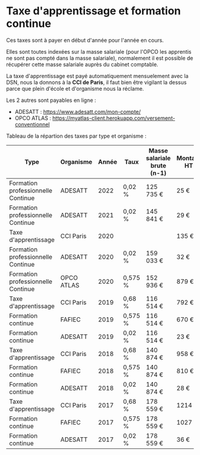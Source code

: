 # Taxe d'apprentissage et formation continue

Ces taxes sont à payer en début d'année pour l'année en cours.

Elles sont toutes indexées sur la masse salariale (pour l'OPCO les apprentis ne sont pas compté dans la masse salariale), normalement il est possible de récupérer cette masse salariale auprès du cabinet comptable.

La taxe d'apprentissage est payé automatiquement mensuelement avec la DSN, nous la donnons à la **CCI de Paris**, il faut bien être vigilant la dessus parce que plein d'école et d'organisme nous la réclame.

Les 2 autres sont payables en ligne :

- ADESATT : https://www.adesatt.com/mon-compte/
- OPCO ATLAS : https://myatlas-client.herokuapp.com/versement-conventionnel

Tableau de la répartion des taxes par type et organisme :

| Type 	| Organisme 	| Année 	| Taux  	| Masse salariale brute (n-1)	| Montant HT 	|
|----------------------	|-----------	|-------	|---------	|-----------------	|------------	|
| Formation professionnelle Continue  	| ADESATT 	| 2022 	| 0,02 % 	| 125 735 € 	| 25 € 	|
| Formation professionnelle Continue  	| ADESATT 	| 2021 	| 0,02 % 	| 145 841 € 	| 29 € 	|
| Taxe d'apprentissage 	| CCI Paris 	| 2020 	| 	|  	| 135 € 	|
| Formation professionnelle Continue  	| ADESATT 	| 2020 	| 0,02 % 	| 159 033 € 	| 32 € 	|
| Formation professionnelle Continue | OPCO ATLAS | 2020 | 0,575 % | 152 936 € | 879 € |
| Taxe d'apprentissage 	| CCI Paris 	| 2019 	| 0,68 % 	| 116 514 € 	| 792 € 	|
| Formation continue 	| FAFIEC 	| 2019 	| 0,575 % 	| 116 514 € 	| 670 € 	|
| Formation continue 	| ADESATT 	| 2019 	| 0,02 % 	| 116 514 € 	| 23 € 	|
| Taxe d'apprentissage 	| CCI Paris 	| 2018 	| 0,68 % 	| 140 874 € 	| 958 € 	|
| Formation continue 	| FAFIEC 	| 2018 	| 0,575 % 	| 140 874 € 	| 810 € 	|
| Formation continue 	| ADESATT 	| 2018 	| 0,02 % 	| 140 874 € 	| 28 € 	|
| Taxe d'apprentissage 	| CCI Paris 	| 2017 	| 0,68 % 	| 178 559 € 	| 1214 € 	|
| Formation continue 	| FAFIEC 	| 2017 	| 0,575 % 	| 178 559 € 	| 1027 € 	|
| Formation continue 	| ADESATT 	| 2017 	| 0,02 % 	| 178 559 € 	| 36 € 	|
